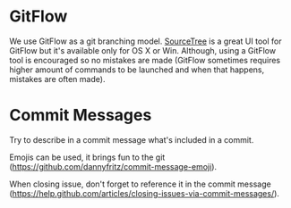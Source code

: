 GitFlow
=======
We use GitFlow as a git branching model. [SourceTree](https://www.sourcetreeapp.com/) is a great UI tool for GitFlow but it's available only for OS X or Win. Although, using a GitFlow tool is encouraged so no mistakes are made (GitFlow sometimes requires higher amount of commands to be launched and when that happens, mistakes are often made).
 
Commit Messages
===============

Try to describe in a commit message what's included in a commit.

Emojis can be used, it brings fun to the git (https://github.com/dannyfritz/commit-message-emoji).

When closing issue, don't forget to reference it in the commit message (https://help.github.com/articles/closing-issues-via-commit-messages/).